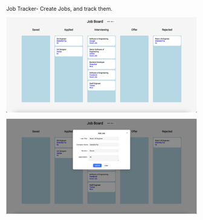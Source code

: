 Job Tracker- Create Jobs, and track them.

![Alt text](/src/assets/screenshot1.png?raw=true "Optional 1") 

![Alt text](/src/assets/screenshot2.png?raw=true "Optional 1") 

